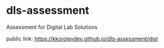 # dls-assessment
Assessment for Digital Lab Solutions

public link: https://kkorolevdev.github.io/dls-assessment/dist